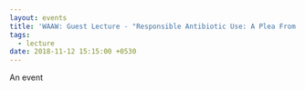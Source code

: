 ```yaml
---
layout: events
title: 'WAAW: Guest Lecture - "Responsible Antibiotic Use: A Plea From A Drug Hunter"'
tags:
  - lecture
date: 2018-11-12 15:15:00 +0530
---
```


An event
